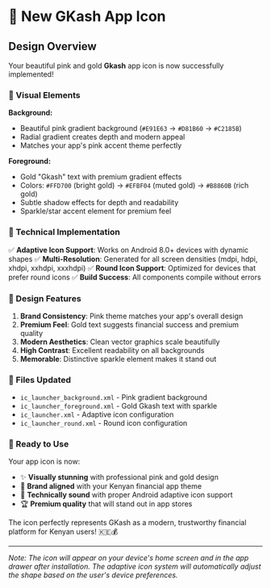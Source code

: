 # 🎨 New GKash App Icon

## Design Overview

Your beautiful pink and gold **Gkash** app icon is now successfully implemented! 

### 🌈 Visual Elements

**Background:**
- Beautiful pink gradient background (`#E91E63` → `#D81B60` → `#C2185B`)
- Radial gradient creates depth and modern appeal
- Matches your app's pink accent theme perfectly

**Foreground:**
- Gold "Gkash" text with premium gradient effects
- Colors: `#FFD700` (bright gold) → `#EFBF04` (muted gold) → `#B8860B` (rich gold)
- Subtle shadow effects for depth and readability
- Sparkle/star accent element for premium feel

### 📱 Technical Implementation

✅ **Adaptive Icon Support**: Works on Android 8.0+ devices with dynamic shapes
✅ **Multi-Resolution**: Generated for all screen densities (mdpi, hdpi, xhdpi, xxhdpi, xxxhdpi)
✅ **Round Icon Support**: Optimized for devices that prefer round icons
✅ **Build Success**: All components compile without errors

### 🎯 Design Features

1. **Brand Consistency**: Pink theme matches your app's overall design
2. **Premium Feel**: Gold text suggests financial success and premium quality
3. **Modern Aesthetics**: Clean vector graphics scale beautifully
4. **High Contrast**: Excellent readability on all backgrounds
5. **Memorable**: Distinctive sparkle element makes it stand out

### 📂 Files Updated

- `ic_launcher_background.xml` - Pink gradient background
- `ic_launcher_foreground.xml` - Gold Gkash text with sparkle
- `ic_launcher.xml` - Adaptive icon configuration
- `ic_launcher_round.xml` - Round icon configuration

### 🚀 Ready to Use

Your app icon is now:
- ✨ **Visually stunning** with professional pink and gold design
- 🎯 **Brand aligned** with your Kenyan financial app theme
- 📱 **Technically sound** with proper Android adaptive icon support
- 🏆 **Premium quality** that will stand out in app stores

The icon perfectly represents GKash as a modern, trustworthy financial platform for Kenyan users! 🇰🇪💰

---

*Note: The icon will appear on your device's home screen and in the app drawer after installation. The adaptive icon system will automatically adjust the shape based on the user's device preferences.*